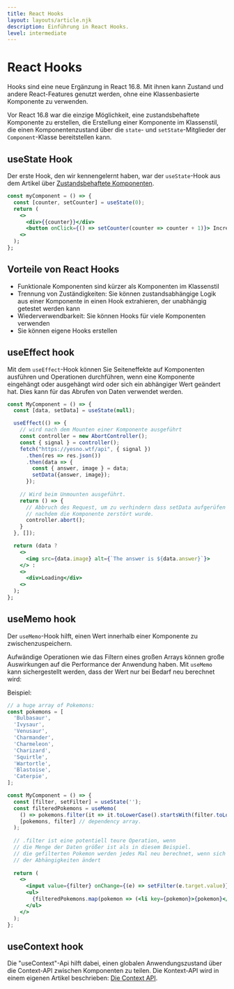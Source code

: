 ```yaml
---
title: React Hooks
layout: layouts/article.njk
description: Einführung in React Hooks.
level: intermediate
---
```

# React Hooks

Hooks sind eine neue Ergänzung in React 16.8. Mit ihnen kann Zustand und andere React-Features genutzt werden, ohne eine Klassenbasierte Komponente zu verwenden.

Vor React 16.8 war die einzige Möglichkeit, eine zustandsbehaftete Komponente zu erstellen, die Erstellung einer Komponente im Klassenstil, die einen Komponentenzustand über die `state`- und `setState`-Mitglieder der `Component`-Klasse bereitstellen kann. 

## useState Hook

Der erste Hook, den wir kennengelernt haben, war der `useState`-Hook aus dem Artikel über [Zustandsbehaftete Komponenten](zustandsbehaftete-komponenten.md).

```jsx
const myComponent = () => {
  const [counter, setCounter] = useState(0);
  return (
    <>
      <div>{{counter}}</div>
      <button onClick={() => setCounter(counter => counter + 1)}> Increase</button>
    <>
  );
};
```

## Vorteile von React Hooks

- Funktionale Komponenten sind kürzer als Komponenten im Klassenstil
- Trennung von Zuständigkeiten: Sie können zustandsabhängige Logik aus einer Komponente in einen Hook extrahieren, der unabhängig getestet werden kann
- Wiederverwendbarkeit: Sie können Hooks für viele Komponenten verwenden
- Sie können eigene Hooks erstellen

## useEffect hook

Mit dem `useEffect`-Hook können Sie Seiteneffekte auf Komponenten ausführen und Operationen durchführen, wenn eine Komponente eingehängt oder ausgehängt wird oder sich ein abhängiger Wert geändert hat. Dies kann für das Abrufen von Daten verwendet werden.

```jsx
const MyComponent = () => {
  const [data, setData] = useState(null);

  useEffect(() => {
    // wird nach dem Mounten einer Komponente ausgeführt
    const controller = new AbortController();
    const { signal } = controller();
    fetch("https://yesno.wtf/api", { signal })
      .then(res => res.json())
      .then(data => {
        const { answer, image } = data;
        setData({answer, image});
      });
    
    // Wird beim Unmounten ausgeführt.
    return () => {
      // Abbruch des Request, um zu verhindern dass setData aufgerüfen wird
      // nachdem die Komponente zerstört wurde.
      controller.abort();
    }
  }, []);

  return (data ?
    <>
      <img src={data.image} alt={`The answer is ${data.answer}`}>
    </> :
    <>
      <div>Loading</div>
    <>
  );
};
```

## useMemo hook

Der `useMemo`-Hook hilft, einen Wert innerhalb einer Komponente zu zwischenzuspeichern.

Aufwändige Operationen wie das Filtern eines großen Arrays können große Auswirkungen auf die Performance der Anwendung haben.
Mit `useMemo` kann sichergestellt werden, dass der Wert nur bei Bedarf neu berechnet wird:

Beispiel:

```jsx
// a huge array of Pokemons:
const pokemons = [
  'Bulbasaur',
  'Ivysaur',
  'Venusaur',
  'Charmander',
  'Charmeleon',
  'Charizard',
  'Squirtle',
  'Wartortle',
  'Blastoise',
  'Caterpie',
];

const MyComponent = () => {
  const [filter, setFilter] = useState('');
  const filteredPokemons = useMemo(
    () => pokemons.filter(it => it.toLowerCase().startsWith(filter.toLowerCase())),
    [pokemons, filter] // dependency array.
  );
  
  // .filter ist eine potentiell teure Operation, wenn 
  // die Menge der Daten größer ist als in diesem Beispiel.
  // die gefilterten Pokemon werden jedes Mal neu berechnet, wenn sich eine 
  // der Abhängigkeiten ändert
  
  return (
    <>
      <input value={filter} onChange={(e) => setFilter(e.target.value)} />
      <ul>
        {filteredPokemons.map(pokemon => (<li key={pokemon}>{pokemon}</li>))}
      </ul>
    </>
  );
};
```

## useContext hook

Die "useContext"-Api hilft dabei, einen globalen Anwendungszustand über die Context-API zwischen Komponenten zu teilen. Die Kontext-API wird in einem eigenen Artikel beschrieben: [Die Context API](die-context-api).